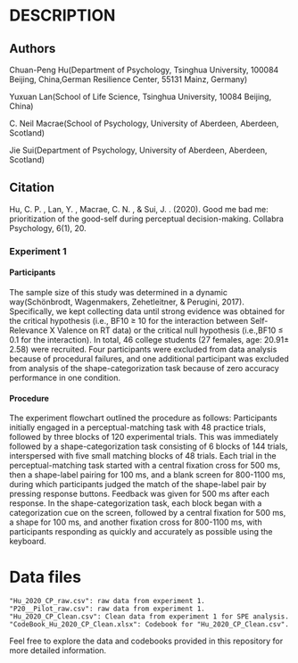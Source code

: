 # DESCRIPTION

## Authors

Chuan-Peng Hu(Department of Psychology, Tsinghua University, 100084 Beijing, China,German Resilience Center, 55131 Mainz, Germany)

Yuxuan Lan(School of Life Science, Tsinghua University, 10084 Beijing, China)

C. Neil Macrae(School of Psychology, University of Aberdeen, Aberdeen, Scotland)

Jie Sui(Department of Psychology, University of Aberdeen, Aberdeen, Scotland)

## Citation
Hu, C. P. ,  Lan, Y. ,  Macrae, C. N. , &  Sui, J. . (2020). Good me bad me: prioritization of the good-self during perceptual decision-making. Collabra Psychology, 6(1), 20.

### Experiment 1  

#### Participants
The sample size of this study was determined in a dynamic way(Schönbrodt, Wagenmakers, Zehetleitner, & Perugini, 2017). Specifically, we kept collecting data until strong evidence was obtained for the critical hypothesis (i.e., BF10 ≥ 10 for the interaction between Self-Relevance X Valence on RT data) or the critical null hypothesis (i.e.,BF10 ≤ 0.1 for the interaction). In total, 46 college students (27 females, age: 20.91± 2.58) were recruited. Four participants were excluded from data analysis because of procedural failures, and one additional participant was excluded from analysis of the shape-categorization task because of zero accuracy performance in one condition.

#### Procedure
The experiment flowchart outlined the procedure as follows: Participants initially engaged in a perceptual-matching task with 48 practice trials, followed by three blocks of 120 experimental trials. This was immediately followed by a shape-categorization task consisting of 6 blocks of 144 trials, interspersed with five small matching blocks of 48 trials. Each trial in the perceptual-matching task started with a central fixation cross for 500 ms, then a shape-label pairing for 100 ms, and a blank screen for 800-1100 ms, during which participants judged the match of the shape-label pair by pressing response buttons. Feedback was given for 500 ms after each response. In the shape-categorization task, each block began with a categorization cue on the screen, followed by a central fixation for 500 ms, a shape for 100 ms, and another fixation cross for 800-1100 ms, with participants responding as quickly and accurately as possible using the keyboard.


# Data files

```
"Hu_2020_CP_raw.csv": raw data from experiment 1.
"P20__Pilot_raw.csv": raw data from experiment 1.
"Hu_2020_CP_Clean.csv": Clean data from experiment 1 for SPE analysis.
"CodeBook_Hu_2020_CP_Clean.xlsx": Codebook for "Hu_2020_CP_Clean.csv".
```

Feel free to explore the data and codebooks provided in this repository for more detailed information.
